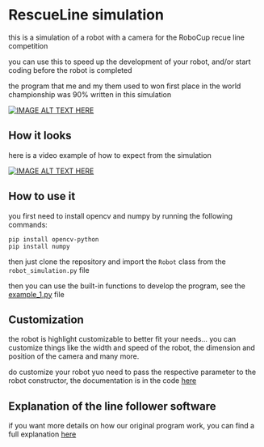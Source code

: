 # RescueLine simulation

this is a simulation of a robot with a camera for the RoboCup recue line competition

you can use this to speed up the development of your robot, and/or start coding before the robot is completed


the program that me and my them used to won first place in the world championship was 90% written in this simulation

[![IMAGE ALT TEXT HERE](https://img.youtube.com/vi/WPVMSKnJaNo/0.jpg)](https://www.youtube.com/watch?v=WPVMSKnJaNo)

## How it looks

here is a video example of how to expect from the simulation

[![IMAGE ALT TEXT HERE](https://img.youtube.com/vi/lHfZ9TxOEeg/0.jpg)](https://www.youtube.com/watch?v=lHfZ9TxOEeg)

## How to use it

you first need to install opencv and numpy by running the following commands:

```
pip install opencv-python
pip install numpy
```

then just clone the repository and import the `Robot` class from the `robot_simulation.py` file

then you can use the built-in functions to develop the program, see the [example_1.py](examples/example_1.py) file

## Customization

the robot is highlight customizable to better fit your needs...
you can customize things like the width and speed of the robot, the dimension and position of the camera and many more.

do customize your robot yuo need to pass the respective parameter to the robot constructor, the documentation is in the code [here](https://github.com/lucaSartore/Robocup-Rescue-Line-simulation/blob/main/src/robot_simulation.py#L165)

## Explanation of the line follower software

if you want more details on how our original program work, you can find a full explanation [here](https://github.com/lucaSartore/Robocup-Rescue-Line-simulation/blob/main/line_follower_program.pdf)

